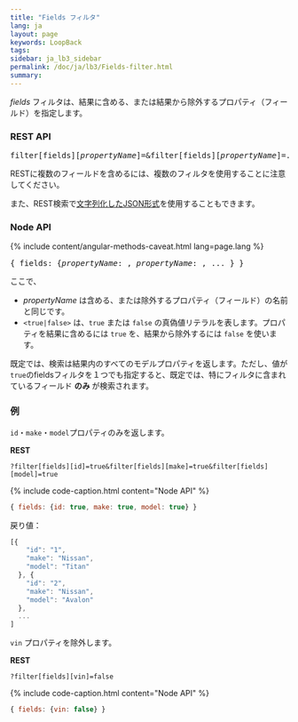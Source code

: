 ```yaml
---
title: "Fields フィルタ"
lang: ja
layout: page
keywords: LoopBack
tags:
sidebar: ja_lb3_sidebar
permalink: /doc/ja/lb3/Fields-filter.html
summary:
---
```


_fields_ フィルタは、結果に含める、または結果から除外するプロパティ（フィールド）を指定します。

### REST API

<pre>
filter[fields][<i>propertyName</i>]=<true|false>&filter[fields][<i>propertyName</i>]=<true|false>...
</pre>

RESTに複数のフィールドを含めるには、複数のフィルタを使用することに注意してください。

また、REST検索で[文字列化したJSON形式](Querying-data.html#using-stringified-json-in-rest-queries)を使用することもできます。

### Node API

{% include content/angular-methods-caveat.html lang=page.lang %}

<pre>
{ fields: {<i>propertyName</i>: <true|false>, <i>propertyName</i>: <true|false>, ... } }
</pre>

ここで、

* _propertyName_ は含める、または除外するプロパティ（フィールド）の名前と同じです。
* `<true|false>` は、`true` または `false` の真偽値リテラルを表します。プロパティを結果に含めるには `true` を、結果から除外するには `false` を使います。

既定では、検索は結果内のすべてのモデルプロパティを返します。ただし、値が `true`のfieldsフィルタを１つでも指定すると、既定では、特にフィルタに含まれているフィールド **のみ** が検索されます。

### 例

`id`・`make`・`model`プロパティのみを返します。

**REST**

`?filter[fields][id]=true&filter[fields][make]=true&filter[fields][model]=true`

{% include code-caption.html content="Node API" %}
```javascript
{ fields: {id: true, make: true, model: true} }
```

戻り値：

```javascript
[{
    "id": "1",
    "make": "Nissan",
    "model": "Titan"
  }, {
    "id": "2",
    "make": "Nissan",
    "model": "Avalon"
  },
  ...
]
```

`vin` プロパティを除外します。

**REST**

`?filter[fields][vin]=false`

{% include code-caption.html content="Node API" %}
```javascript
{ fields: {vin: false} }
```
